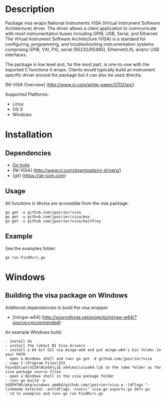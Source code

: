 Description
===========

Package visa wraps National Instruments VISA (Virtual Instrument Software Architecture) driver. The driver
allows a client application to communicate with most instrumentation buses including GPIB, USB, Serial, and Ethernet.
The Virtual Instrument Software Architecture (VISA) is a standard for configuring, programming, and troubleshooting
instrumentation systems comprising GPIB, VXI, PXI, serial (RS232/RS485), Ethernet/LXI, and/or USB interfaces.

The package is low level and, for the most part, is one-to-one with the
exported C functions it wraps. Clients would typically build an instrument
specific driver around the package but it can also be used directly.

[NI-VISA Overview] (http://www.ni.com/white-paper/3702/en/)

Supported Platforms:
* Linux
* OS X
* Windows


Installation
============

Dependencies
------------

* [Go tools](https://golang.org)
* [NI-VISA] (http://www.ni.com/downloads/ni-drivers/)
* [git] (https://git-scm.com)

Usage
-----

All functions in libvisa are accessible from the visa package:

    go get -u github.com/jpoirier/visa
    go get -u github.com/jpoirier/visa/mxa
    go get -u github.com/jpoirier/visa/keithley

Example
-------

See the examples folder:

    go run FindRsrc.go

Windows
=======

Building the visa package on Windows
------------------------------------

Additional dependencies to build the visa wrapper

* [mingw-w64] (http://sourceforge.net/projects/mingw-w64/?source=recommended)


An example Windows build:

    - install Go
    - install the latest NI Visa drivers
    - install a 64 bit GCC via mingw-w64 and put mingw-w64's bin folder in your PATH
    - open a Windows shell and run> go get -d github.com/jpoirier/visa
    - copy C:\Program Files\IVI Foundation\VISA\Win64\Lib_x64\msc\visa64.lib to the same folder as the visa package source files
    - open a Windows shell in the visa package folder
    - run> go build -o %GOPATH%/pkg/windows_amd64/github.com/jpoirier/visa.a -ldflags "-linkmode external -extldflags -static" visa.go exports.go defs.go
    - cd to examples and run> go run FindRsrc.go
